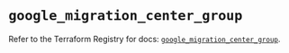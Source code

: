 # `google_migration_center_group`

Refer to the Terraform Registry for docs: [`google_migration_center_group`](https://registry.terraform.io/providers/hashicorp/google-beta/5.14.0/docs/resources/google_migration_center_group).
